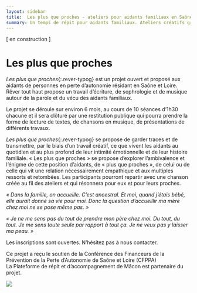 ```yaml
---
layout: sidebar
title:  Les plus que proches - ateliers pour aidants familiaux en Saône et Loire et Mâcon.
summary: Un temps de répit pour aidants familiaux. Ateliers créatifs gratuits avec le soutien de la Conférence des Financeurs, qui offrent aux aidants un espace d'échange et les invitent à l'élaboration de leur vécu à travers des activités comme l'écriture, la composition de chansons, et la sophrologie.
---
```

[ en construction ]<br>
# Les plus que proches

*Les plus que proches*{:.rever-typog} est un projet ouvert et proposé aux aidants de personnes en perte d’autonomie résidant en Saône et Loire. Rêver tout haut propose un travail d’écriture, de sophrologie et de musique autour de la parole et du vécu des aidants familiaux.

Le projet se déroule sur environ 6 mois, au cours de 10 séances d’1h30 chacune et il sera clôturé par une restitution publique qui pourra prendre la forme de lecture de textes, de chansons en musique, de présentations de différents travaux.

*Les plus que proches*{:.rever-typog} se propose de garder traces et de transmettre, par le biais d’un travail créatif, ce que vivent les aidants au quotidien et au plus profond de leur intimité émotionnelle et de leur histoire familiale. « Les plus que proches » se propose d’explorer l’ambivalence et l’énigme de cette position d’aidants, de « plus que proches », de celui ou de celle qui vit une relation nécessairement empathique et aux multiples ressorts et retombées. Les participants pourront repartir avec une chanson créée au fil des ateliers et qui résonnera pour eux et pour leurs proches. 

*« Dans la famille, on accueille. C’est ancestral. Et moi, quand j’étais bébé, elle aurait donné sa vie pour moi. Donc la question d’accueillir ma mère chez moi ne se pose même pas. »*

*« Je ne me sens pas du tout de prendre mon père chez moi. Du tout, du tout. Je me sens toute seule par rapport à tout ça. Je ne veux pas y laisser ma peau. »*


Les inscriptions sont ouvertes. N’hésitez pas à nous contacter. 

Ce projet a reçu le soutien de la Conférence des Financeurs de la Prévention de la Perte d’Autonomie de Saône et Loire (CFPPA)<br>La Plateforme de répit et d’accompagnement de Mâcon est partenaire du projet.
<div class="center-block" style="width: 20%"><img src="https://res.cloudinary.com/dnxcesebo/image/upload/v1564208427/logo-CPFFA_rv5bj5.jpg"></div>




